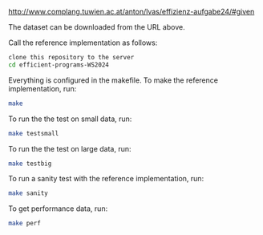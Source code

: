http://www.complang.tuwien.ac.at/anton/lvas/effizienz-aufgabe24/#given

The dataset can be downloaded from the URL above.

Call the reference implementation as follows:

```bash	
clone this repository to the server
cd efficient-programs-WS2024
```

Everything is configured in the makefile. To make the reference implementation, run:

```bash
make
```

To run the the test on small data, run:

```bash
make testsmall
```

To run the the test on large data, run:

```bash
make testbig

```

To run a sanity test with the reference implementation, run:

```bash
make sanity
```

To get performance data, run:

```bash
make perf
```